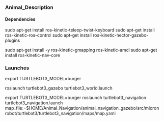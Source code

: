 ### Animal_Description 

#### Dependencies 
sudo apt-get install ros-kinetic-teleop-twist-keyboard
sudo apt-get install ros-kinetic-ros-control
sudo apt-get install ros-kinetic-hector-gazebo-plugins


sudo apt-get install -y ros-kinetic-gmapping ros-kinetic-amcl
sudo apt-get install ros-kinetic-nav-core

### Launches 
export TURTLEBOT3_MODEL=burger

roslaunch turtlebot3_gazebo turtlebot3_world.launch

export TURTLEBOT3_MODEL=burger
roslaunch turtlebot3_navigation turtlebot3_navigation.launch map_file:=$HOME/Animal_Navigation/animal_navigation_gazebo/src/micronrobot/turtlebot3/turtlebot3_navigation/maps/map.yaml